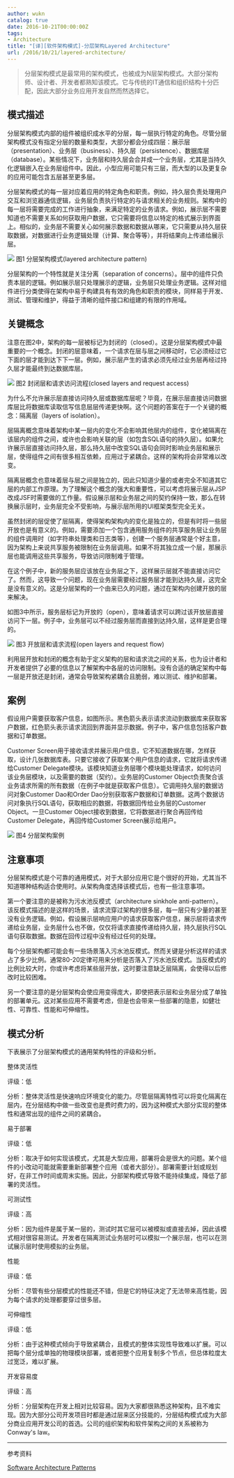 ```yaml
---
author: wukn
catalog: true
date: 2016-10-21T00:00:00Z
tags:
- Architecture
title: "[译][软件架构模式]-分层架构Layered Architecture"
url: /2016/10/21/layered-architecture/
---
```


> 分层架构模式是最常用的架构模式，也被成为N层架构模式。大部分架构师、设计者、开发者都熟知该模式。它与传统的IT通信和组织结构十分匹配，因此大部分业务应用开发自然而然选择它。

<!--more-->


## 模式描述

分层架构模式内部的组件被组织成水平的分层，每一层执行特定的角色。尽管分层架构模式没有指定分层的数量和类型，大部分都会分成四层：展示层（presentation）、业务层（business）、持久层（persistence）、数据库层（database）。某些情况下，业务层和持久层会合并成一个业务层，尤其是当持久化逻辑嵌入在业务层组件中。因此，小型应用可能只有三层，而大型的以及更复杂的应用可能包含五层甚至更多层。

分层架构模式的每一层对应着应用的特定角色和职责。例如，持久层负责处理用户交互和浏览器通信逻辑，业务层负责执行特定的与请求相关的业务规则。架构中的每一层将需要完成的工作进行抽象，来满足特定的业务请求。例如，展示层不需要知道也不需要关系如何获取用户数据，它只需要将信息以特定的格式展示到界面上。相似的，业务层不需要关心如何展示数据和数据从哪来，它只需要从持久层获取数据，对数据进行业务逻辑处理（计算、聚合等等），并将结果向上传递给展示层。

![](/img/post/software_architecture_pattern/layer_architecture/layered_architecture_pattern.png)
图1 分层架构模式(layered architecture pattern)

分层架构的一个特性就是关注分离（separation of concerns）。层中的组件只负责本层的逻辑。例如展示层只处理展示的逻辑，业务层只处理业务逻辑。这样对组件进行分类使得在架构中易于构建具有有效的角色和职责的模块，同样易于开发、测试、管理和维护，得益于清晰的组件接口和组建的有限的作用域。

## 关键概念

注意在图2中，架构的每一层被标记为封闭的（closed）。这是分层架构模式中最重要的一个概念。封闭的层意味着，一个请求在层与层之间移动时，它必须经过它下面的层才能到达下下一层。例如，展示层产生的请求必须先经过业务层再经过持久层才能最终到达数据库层。

![](/img/post/software_architecture_pattern/layer_architecture/closed_layers_and_request_access.png)
图2 封闭层和请求访问流程(closed layers and request access)

为什么不允许展示层直接访问持久层或数据库层呢？毕竟，在展示层直接访问数据库层比将数据库读取信写信息层层传递更快啊。这个问题的答案在于一个关键的概念：隔离层（layers of isolation）。

层隔离概念意味着架构中某一层内的变化不会影响其他层内的组件，变化被隔离在该层内的组件之间，或许也会影响关联的层（如包含SQL语句的持久层）。如果允许展示层直接访问持久层，那么持久层中改变SQL语句会同时影响业务层和展示层，使得组件之间有很多相互依赖，应用过于紧耦合。这样的架构将会非常难以改变。

隔离层概念也意味着层与层之间是独立的，因此只知道少量的或者完全不知道其它层的内部工作原理。为了理解这个概念的强大和重要性，可以考虑将展示层从JSP改成JSF时需要做的工作量。假设展示层和业务层之间的契约保持一致，那么在转换展示层时，业务层完全不受影响，与展示层所用的UI框架类型完全无关。

虽然封闭的层促使了层隔离，使得架构架构内的变化是独立的，但是有时将一些层开放也是有意义的。例如，需要添加一个包含通用服务组件的共享服务层让业务层的组件调用时（如字符串处理类和日志类等），创建一个服务层通常是个好主意，因为架构上来说共享服务被限制在业务层调用。如果不将其独立成一个层，那展示层也能调用这些共享服务，导致访问限制难于管理。

在这个例子中，新的服务层应该放在业务层之下，这样展示层就不能直接访问它了。然而，这导致一个问题，现在业务层需要经过服务层才能到达持久层，这完全是没有意义的。这是分层架构的一个由来已久的问题，通过在架构内创建开放的层来解决。

如图3中所示，服务层标记为开放的（open），意味着请求可以跨过该开放层直接访问下一层。例子中，业务层可以不经过服务层而直接到达持久层，这样是更合理的。

![](/img/post/software_architecture_pattern/layer_architecture/open_layers_and_request_flow.png)
图3 开放层和请求流程(open layers and request flow)

利用层开放和封闭的概念有助于定义架构的层和请求流之间的关系，也为设计者和开发者提供了必要的信息以了解架构中各层的访问限制。没有合适的确定架构中每一层是开放还是封闭，通常会导致架构紧耦合且脆弱，难以测试、维护和部署。

## 案例

假设用户需要获取客户信息，如图所示。黑色箭头表示请求流动到数据库来获取客户数据，红色箭头表示请求流回到界面并显示数据。例子中，客户信息包括客户数据和订单数据。

Customer Screen用于接收请求并展示用户信息，它不知道数据在哪，怎样获取，设计几张数据库表。只要它接收了获取某个用户信息的请求，它就将请求传递给Customer Delegate模块。该模块知道业务层哪个模块能处理请求，如何访问该业务层模块，以及需要的数据（契约）。业务层的Customer Object负责聚合该业务请求所需的所有数据（在例子中就是获取客户信息）。它调用持久层的数据访问对象Customer Dao和Order Dao分别获取客户数据和订单数据。这两个数据访问对象执行SQL语句，获取相应的数据，将数据回传给业务层的Customer Object。一旦Customer Object接收到数据，它将数据进行聚合再回传给Customer Delegate，再回传给Customer Screen展示给用户。

![](/img/post/software_architecture_pattern/layer_architecture/layered_architecture_example.png)
图4 分层架构案例

## 注意事项

分层架构模式是个可靠的通用模式，对于大部分应用它是个很好的开始，尤其当不知道哪种结构适合使用时。从架构角度选择该模式后，也有一些注意事项。

第一个要注意的是被称为污水池反模式（architecture sinkhole anti-pattern）。该反模式描述的是这样的场景，请求流穿过架构的很多层，每一层只有少量的甚至没有业务逻辑。例如，假设展示层响应用户的请求获取客户信息，展示层将请求传递给业务层，业务层什么也不做，仅仅将请求直接传递给持久层，持久层执行SQL语句获取数据。数据在回传过程中没有经过任何的处理。

每个分层架构都可能会有一些场景落入污水池反模式。然而关键是分析这样的请求占了多少比例。通常80-20定律可用来分析是否落入了污水池反模式。当反模式的比例比较大时，你或许考虑将某些层开放，这时要注意缺乏层隔离，会使得以后修改时比较困难。

另一个要注意的是分层架构会使应用变得庞大，即使把表示层和业务层分成了单独的部署单元。这对某些应用不需要考虑，但是也会带来一些部署的隐患，如健壮性、可靠性、性能和可伸缩性。

## 模式分析

下表展示了分层架构模式的通用架构特性的评级和分析。

整体灵活性

评级：低

分析：整体灵活性是快速响应环境变化的能力。尽管层隔离特性可以将变化隔离在层内，在分层结构中做一些改变也是费时费力的，因为这种模式大部分实现的整体性和通常出现的组件之间的紧耦合。

易于部署

评级：低

分析：取决于如何实现该模式，尤其是大型应用，部署将会是很大的问题。某个组件的小改动可能就需要重新部署整个应用（或者大部分）。部署需要计划或规划好，在非工作时间或周末实施。因此，分部架构模式导致不能持续集成，降低了部署的灵活性。

可测试性

评级：高

分析：因为组件是属于某一层的，测试时其它层可以被模拟或直接去掉，因此该模式相对很容易测试。开发者在隔离测试业务层时可以模拟一个展示层，也可以在测试展示层时使用模拟的业务层。

性能

评级：低

分析：尽管有些分层模式的性能还不错，但是它的特征决定了无法带来高性能，因为每个请求的处理都要穿过很多层。

可伸缩性

评级：低

分析：由于这种模式倾向于导致紧耦合，且模式的整体实现性导致难以扩展。可以把每个层分成单独的物理模块部署，或者把整个应用复制多个节点，但总体粒度太过宽泛，难以扩展。

开发容易度

评级：高

分析：分层架构在开发上相对比较容易。因为大家都很熟悉这种架构，且不难实现。因为大部分公司开发项目时都是通过层来区分技能的，分层结构模式成为大部分商业应用开发公司的首选。公司的组织架构和软件架构之间的关系被称为Conway's law。

---

参考资料

[Software Architecture Patterns](http://www.oreilly.com/programming/free/software-architecture-patterns.csp)
